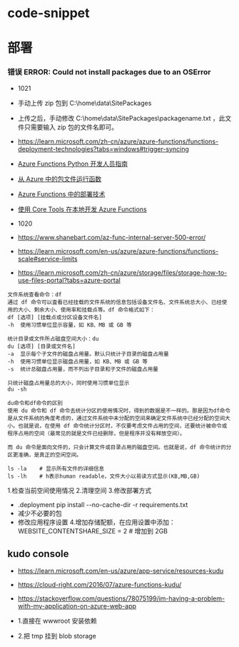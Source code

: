# code-snippet

# 部署

### 错误 ERROR: Could not install packages due to an OSError

- 1021
- 手动上传 zip 包到 C:\home\data\SitePackages
- 上传之后，手动修改 C:\home\data\SitePackages\packagename.txt ，此文件只需要输入 zip 包的文件名即可。
- https://learn.microsoft.com/zh-cn/azure/azure-functions/functions-deployment-technologies?tabs=windows#trigger-syncing
- [Azure Functions Python 开发人员指南](https://learn.microsoft.com/zh-cn/azure/azure-functions/functions-reference-python?tabs=get-started%2Casgi%2Capplication-level&pivots=python-mode-decorators#environment-variables)
- [从 Azure 中的包文件运行函数](https://learn.microsoft.com/zh-cn/azure/azure-functions/run-functions-from-deployment-package)
- [Azure Functions 中的部署技术](https://learn.microsoft.com/zh-cn/azure/azure-functions/functions-deployment-technologies?tabs=windows#trigger-syncing)
- [使用 Core Tools 在本地开发 Azure Functions](https://learn.microsoft.com/zh-cn/azure/azure-functions/functions-run-local?tabs=windows%2Cisolated-process%2Cnode-v4%2Cpython-v2%2Chttp-trigger%2Ccontainer-apps&pivots=programming-language-python#project-file-deployment)

- 1020
- https://www.shanebart.com/az-func-internal-server-500-error/
- https://learn.microsoft.com/en-us/azure/azure-functions/functions-scale#service-limits
- https://learn.microsoft.com/zh-cn/azure/storage/files/storage-how-to-use-files-portal?tabs=azure-portal

```
文件系统查看命令：df
通过 df 命令可以査看已经挂载的文件系统的信息包括设备文件名、文件系统总大小、已经使用的大小、剩余大小、使用率和挂载点等。df 命令格式如下：
df [选项] [挂载点或分区设备文件名]
-h	使用习惯单位显示容量，如 KB、MB 或 GB 等

统计目录或文件所占磁盘空间大小：du
du [选项] [目录或文件名]
-a	显示每个子文件的磁盘占用量。默认只统计子目录的磁盘占用量
-h	使用习惯单位显示磁盘占用量，如 KB、MB 或 GB 等
-s	统计总磁盘占用量，而不列出子目录和子文件的磁盘占用量

只统计磁盘占用量总的大小，同时使用习惯单位显示
du -sh

du命令和df命令的区别
使用 du 命令和 df 命令去统计分区的使用情况时，得到的数据是不一样的。那是因为df命令是从文件系统的角度考虑的，通过文件系统中未分配的空间来确定文件系统中已经分配的空间大小。也就是说，在使用 df 命令统计分区时，不仅要考虑文件占用的空间，还要统计被命令或程序占用的空间（最常见的就是文件已经删除，但是程序并没有释放空间）。

而 du 命令是面向文件的，只会计算文件或目录占用的磁盘空间。也就是说，df 命令统计的分区更准确，是真正的空闲空间。

ls -la    # 显示所有文件的详细信息
ls -lh    # h表示human readable，文件大小以易读方式显示(KB,MB,GB)
```

1.检查当前空间使用情况 2.清理空间 3.修改部署方式

- .deployment pip install --no-cache-dir -r requirements.txt
- 减少不必要的包
- 修改应用程序设置 4.增加存储配额，在应用设置中添加：WEBSITE_CONTENTSHARE_SIZE = 2 # 增加到 2GB

## kudo console

- https://learn.microsoft.com/en-us/azure/app-service/resources-kudu
- https://cloud-right.com/2016/07/azure-functions-kudu/
- https://stackoverflow.com/questions/78075199/im-having-a-problem-with-my-application-on-azure-web-app

- 1.直接在 wwwroot 安装依赖
- 2.把 tmp 挂到 blob storage
